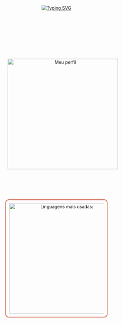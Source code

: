 <div align="center">
  <a href="https://git.io/typing-svg">
    <img src="https://readme-typing-svg.demolab.com?font=Fira+Code&size=23&pause=900&color=FFD700&width=700&height=40&lines=Hey/+I'm+Gabriela.+I'm+into+computer+stuff." alt="Typing SVG" />
  </a>
  
  <br> <br> <br> <br> <br> <br> <br>

  <div style="margin-bottom: 20px;"></div>
  <div style="width: 100%; max-width: 1000px; margin: 0 20px; text-align;">
    <img src="https://github.com/user-attachments/assets/950bcf92-a432-4b1d-8156-021697d588af" alt="Meu perfil" width="350px" />
  </div>
</div>

<br> <br> <br> <br>

<div style="padding: 10px; border-radius: 10px; display: flex; justify-content: center; width: 100%; max-width: 300px; margin: 0 auto; text-align: center; border: 2px solid #C94A2D;"> <!-- Vermelho meio ruivo -->
  <img src="https://github-readme-stats.vercel.app/api/top-langs/?username=Gabipsn11&layout=compact&bg_color=000000&text_color=FFD700&title_color=FFD700&border_color=000000" alt="Linguagens mais usadas:" width="350px" style="border: none; margin: 0 auto;" />
</div>


